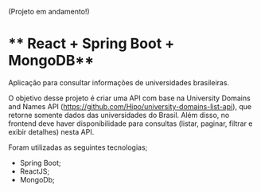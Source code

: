 (Projeto em andamento!)

# ** React + Spring Boot + MongoDB**

Aplicação para consultar informações de universidades brasileiras.

O objetivo desse projeto é criar uma API com base na University Domains and Names API  (https://github.com/Hipo/university-domains-list-api), que retorne somente dados das universidades do Brasil. Além disso, no frontend deve haver disponibilidade para consultas (listar, paginar, filtrar e exibir detalhes) nesta API.

Foram utilizadas as seguintes tecnologias;

- Spring Boot;
- ReactJS;
- MongoDb;
